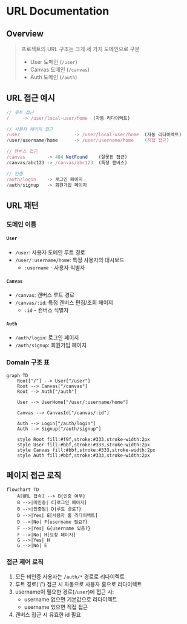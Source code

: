 # URL Documentation

## Overview
> 프로젝트의 URL 구조는 크게 세 가지 도메인으로 구분
> - User 도메인 (`/user`)
> - Canvas 도메인 (`/canvas`)
> - Auth 도메인 (`/auth`)

## URL 접근 예시

```typescript
// 루트 접근
/     -> /user/local-user/home  (자동 리다이렉트)

// 사용자 페이지 접근
/user                    -> /user/local-user/home  (자동 리다이렉트)
/user/username/home      -> /user/username/home    (직접 접근)

// 캔버스 접근
/canvas        -> 404 NotFound    (잘못된 접근)
/canvas/abc123 -> /canvas/abc123  (특정 캔버스)

// 인증
/auth/login    -> 로그인 페이지
/auth/signup   -> 회원가입 페이지
```

## URL 패턴

### 도메인 이름
#### `User`
- `/user`: 사용자 도메인 루트 경로
- `/user/:username/home`: 특정 사용자의 대시보드
    - `:username` - 사용자 식별자

#### `Canvas`
- `/canvas`: 캔버스 루트 경로
- `/canvas/:id`: 특정 캔버스 편집/조회 페이지
    - `:id` - 캔버스 식별자

#### `Auth`
- `/auth/login`: 로그인 페이지
- `/auth/signup`: 회원가입 페이지

### Domain 구조 표
```mermaid
graph TD
    Root["/"] --> User["/user"]
    Root --> Canvas["/canvas"]
    Root --> Auth["/auth"]
    
    User --> UserHome["/user/:username/home"]
    
    Canvas --> CanvasId["/canvas/:id"]
    
    Auth --> Login["/auth/login"]
    Auth --> Signup["/auth/signup"]
    
    style Root fill:#f9f,stroke:#333,stroke-width:2px
    style User fill:#bbf,stroke:#333,stroke-width:2px
    style Canvas fill:#bbf,stroke:#333,stroke-width:2px
    style Auth fill:#bbf,stroke:#333,stroke-width:2px
```

## 페이지 접근 로직

```mermaid
flowchart TD
    A[URL 접속] --> B{인증 여부}
    B -->|미인증| C[로그인 페이지]
    B -->|인증됨| D{루트 경로?}
    D -->|Yes| E[사용자 홈 리다이렉트]
    D -->|No| F{username 필요?}
    F -->|Yes| G{username 있음?}
    F -->|No| H[요청 페이지]
    G -->|Yes| H
    G -->|No| E
```

### 접근 제어 로직
1. 모든 비인증 사용자는 `/auth/*` 경로로 리다이렉트
2. 루트 경로('/') 접근 시 자동으로 사용자 홈으로 리다이렉트
3. username이 필요한 경로(`/user`)에 접근 시:
    - username 없으면 기본값으로 리다이렉트
    - username 있으면 직접 접근
4. 캔버스 접근 시 유효한 id 필요
